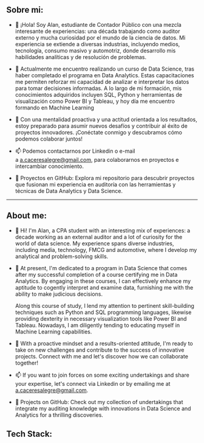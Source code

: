**Sobre mi:**
---
- 👋 ¡Hola! Soy Alan, estudiante de Contador Público con una mezcla interesante de experiencias: una década trabajando como auditor externo y mucha curiosidad por el mundo de la ciencia de datos.
      Mi experiencia se extiende a diversas industrias, incluyendo medios, tecnología, consumo masivo y automotriz, donde desarrollo mis habilidades analíticas y de resolución de problemas.

- 🌱 Actualmente me encuentro realizando un curso de Data Science, tras haber completado el programa en Data Analytics. Estas capacitaciones me permiten reforzar mi capacidad de analizar e interpretar los datos para tomar decisiones informadas.
      A lo largo de mi formación, mis conocimientos adquiridos incluyen SQL, Python y herramientas de visualización como Power BI y Tableau, y hoy día me encuentro formando en Machine Learning

- 💞️ Con una mentalidad proactiva y una actitud orientada a los resultados, estoy preparado para asumir nuevos desafíos y contribuir al éxito de proyectos innovadores. ¡Conéctate conmigo y descubramos cómo podemos colaborar juntos!
  
- 📫 Podemos contactarnos por Linkedin o e-mail a a.caceresalegre@gmail.com, para colaborarnos en proyectos e intercambiar conocimiento.

- 🚀 Proyectos en GitHub:
      Explora mi repositorio para descubrir proyectos que fusionan mi experiencia en auditoría con las herramientas y técnicas de Data Analytics y Data Science.

---
**About me:**
---
- 👋 Hi! I'm Alan, a CPA student with an interesting mix of experiences: a decade working as an external auditor and a lot of curiosity for the world of data science.
      My experience spans diverse industries, including media, technology, FMCG and automotive, where I develop my analytical and problem-solving skills.

- 🌱 At present, I'm dedicated to a program in Data Science that comes after my successful completion of a course certifying me in Data Analytics. By engaging in these courses, I can effectively enhance my aptitude to cogently interpret and examine data, furnishing me with the ability to make judicious decisions. 

     Along this course of study, I lend my attention to pertinent skill-building techniques such as Python and SQL programming languages, likewise providing dexterity in necessary visualization tools like Power BI and Tableau. Nowadays, I am diligently tending to   educating myself in Machine Learning capabilities.

- 💞️ With a proactive mindset and a results-oriented attitude, I'm ready to take on new challenges and contribute to the success of innovative projects. Connect with me and let's discover how we can collaborate together!

 - 📫 If you want to join forces on some exciting undertakings and share your expertise, let's connect via Linkedin or by emailing me at a.caceresalegre@gmail.com.

- 🚀 Projects on GitHub:
Check out my collection of undertakings that integrate my auditing knowledge with innovations in Data Science and Analytics for a thrilling discoveries.


**Tech Stack:**
---


<!---
acaceresalegre/acaceresalegre is a ✨ special ✨ repository because its `README.md` (this file) appears on your GitHub profile.
You can click the Preview link to take a look at your changes.
--->
